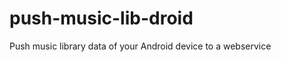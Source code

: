 push-music-lib-droid
====================

Push music library data of your Android device to a webservice
